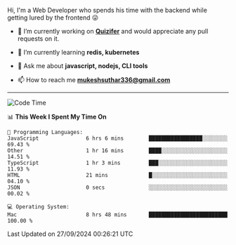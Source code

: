 Hi, I'm a Web Developer who spends his time with the backend while getting lured by the frontend 😜

- 🔭 I’m currently working on **[Quizifer](https://github.com/SutharMukesh/Quizifer/)** and would appreciate any pull requests on it.

- 🌱 I’m currently learning **redis, kubernetes**

- 💬 Ask me about **javascript, nodejs, CLI tools**

- 📫 How to reach me **mukeshsuthar336@gmail.com**

---
<!--START_SECTION:waka-->
![Code Time](http://img.shields.io/badge/Code%20Time-3%2C148%20hrs%2053%20mins-blue)

📊 **This Week I Spent My Time On** 

```text
💬 Programming Languages: 
JavaScript               6 hrs 6 mins        █████████████████░░░░░░░░   69.43 % 
Other                    1 hr 16 mins        ████░░░░░░░░░░░░░░░░░░░░░   14.51 % 
TypeScript               1 hr 3 mins         ███░░░░░░░░░░░░░░░░░░░░░░   11.93 % 
HTML                     21 mins             █░░░░░░░░░░░░░░░░░░░░░░░░   04.10 % 
JSON                     0 secs              ░░░░░░░░░░░░░░░░░░░░░░░░░   00.02 % 

💻 Operating System: 
Mac                      8 hrs 48 mins       █████████████████████████   100.00 % 
```


 Last Updated on 27/09/2024 00:26:21 UTC
<!--END_SECTION:waka-->
